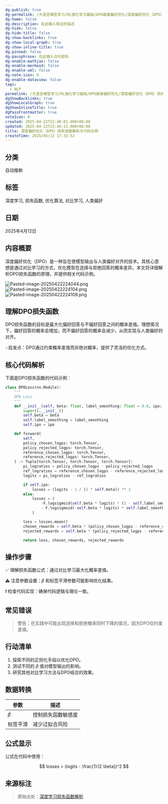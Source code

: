 ```yaml
---
dg-publish: true
dg-permalink: /大语言模型学习/RL强化学习基础/DPO直接偏好优化/深度偏好优化（DPO）损失函数解析与代码示例
dg-home: false
dg-description: 在此输入笔记的描述
dg-hide: false
dg-hide-title: false
dg-show-backlinks: true
dg-show-local-graph: true
dg-show-inline-title: true
dg-pinned: false
dg-passphrase: 在此输入访问密码
dg-enable-mathjax: false
dg-enable-mermaid: false
dg-enable-uml: false
dg-note-icon: 0
dg-enable-dataview: false
tags:
  - NLP
permalink: /大语言模型学习/RL强化学习基础/DPO直接偏好优化/深度偏好优化（DPO）损失函数解析与代码示例/
dgShowBacklinks: true
dgShowLocalGraph: true
dgShowInlineTitle: true
dgPassFrontmatter: true
noteIcon: 0
created: 2025-04-22T22:40:01.000+08:00
updated: 2025-04-22T22:46:13.000+08:00
title: 深度偏好优化（DPO）损失函数解析与代码示例
createTime: 2025/05/13 17:33:52
---
```




## 分类
自动推断



## 标签
深度学习, 损失函数, 优化算法, 对比学习, 人类偏好



## 日期
2025年4月12日



## 内容概要
深度偏好优化（DPO）是一种旨在使模型输出与人类偏好对齐的技术。其核心思想是通过对比学习的方式，优化模型在选择与拒绝回答的概率差异。本文将详细解析DPO损失函数的原理，并提供相关代码示例。

![Pasted-image-20250422224044.png](/img/user/%E9%99%84%E4%BB%B6/Pasted%20image%2020250422224044.png)
![Pasted-image-20250422224104.png](/img/user/%E9%99%84%E4%BB%B6/Pasted%20image%2020250422224104.png)![Pasted-image-20250422224109.png](/img/user/%E9%99%84%E4%BB%B6/Pasted%20image%2020250422224109.png)



## 理解DPO损失函数
DPO损失函数的目标是最大化偏好回答与不偏好回答之间的概率差值。理想情况下，偏好回答的概率会增加，而不偏好回答的概率会减少，从而实现与人类偏好的对齐。

💡启发点：DPO通过约束概率差值而非绝对概率，提供了灵活的优化方式。



## 核心代码解析
下面是DPO损失函数的代码示例：

```python
class DPOLoss(nn.Module):
    """
    DPO Loss
    """
    def __init__(self, beta: float, label_smoothing: float = 0.0, ipo: bool = False) -> None:
        super().__init__()
        self.beta = beta
        self.label_smoothing = label_smoothing
        self.ipo = ipo

    def forward(
        self,
        policy_chosen_logps: torch.Tensor,
        policy_rejected_logps: torch.Tensor,
        reference_chosen_logps: torch.Tensor,
        reference_rejected_logps: torch.Tensor,
    ) -> Tuple[torch.Tensor, torch.Tensor, torch.Tensor]:
        pi_logratios = policy_chosen_logps - policy_rejected_logps
        ref_logratios = reference_chosen_logps - reference_rejected_logps
        logits = pi_logratios - ref_logratios

        if self.ipo:
            losses = (logits - 1 / (2 * self.beta)) ** 2
        else:
            losses = (
                -F.logsigmoid(self.beta * logits) * (1 - self.label_smoothing)
                - F.logsigmoid(-self.beta * logits) * self.label_smoothing
            )

        loss = losses.mean()
        chosen_rewards = self.beta * (policy_chosen_logps - reference_chosen_logps).detach()
        rejected_rewards = self.beta * (policy_rejected_logps - reference_rejected_logps).detach()

        return loss, chosen_rewards, rejected_rewards
```



## 操作步骤
✅ 理解损失函数公式：通过对比学习最大化概率差值。

⚠ 注意参数设置：$\beta$ 和标签平滑参数可能影响优化结果。

❗ 检查代码实现：确保代码逻辑与理论一致。



## 常见错误
> 警告：在实践中可能出现选择和拒绝概率同时下降的情况，因为DPO仅约束差值。



## 行动清单
1. 探索不同的正则化手段以优化DPO。
2. 测试不同的 $\beta$ 值对模型输出的影响。
3. 研究其他对比学习方法与DPO结合的效果。



## 数据转换
| 参数 | 描述 |
|------|------|
| $\beta$ | 控制损失函数敏感度 |
| 标签平滑 | 减少过拟合风险 |



## 公式显示
公式在代码中使用：

$$
losses = (logits - \frac{1}{2 \beta})^2
$$



## 来源标注
> 原始出处：[深度学习损失函数解析](https://arxiv.org/pdf/2310.12036v2.pdf)
